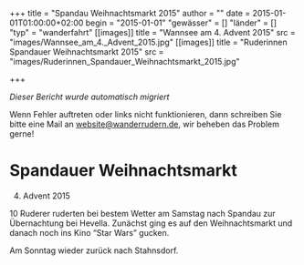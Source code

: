 +++
title = "Spandau Weihnachtsmarkt  2015"
author = ""
date = 2015-01-01T01:00:00+02:00
begin = "2015-01-01"
"gewässer" = []
"länder" = []
"typ" = "wanderfahrt"
[[images]]
title = "Wannsee am 4. Advent 2015"
src = "images/Wannsee_am_4._Advent_2015.jpg"
[[images]]
title = "Ruderinnen Spandauer Weihnachtsmarkt 2015"
src = "images/Ruderinnen_Spandauer_Weihnachtsmarkt_2015.jpg"

+++


*Dieser Bericht wurde automatisch migriert*

Wenn Fehler auftreten oder links nicht funktionieren, dann schreiben Sie bitte eine Mail an website@wanderrudern.de, wir beheben das Problem gerne!



# Spandauer Weihnachtsmarkt


4. Advent 2015

10 Ruderer ruderten bei bestem Wetter am Samstag nach Spandau zur Übernachtung bei Hevella. Zunächst ging es auf den Weihnachtsmarkt und danach noch ins Kino “Star Wars” gucken.

Am Sonntag wieder zurück nach Stahnsdorf.